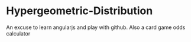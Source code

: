 Hypergeometric-Distribution
===========================

An excuse to learn angularjs and play with github. Also a card game odds calculator
